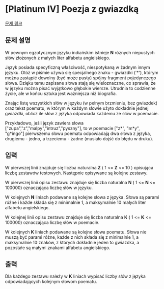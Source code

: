 # [Platinum IV] Poezja z gwiazdką

[문제 링크](https://www.acmicpc.net/problem/8789) 

## 문제 설명

<p>W pewnym egzotycznym języku indiańskim istnieje <strong>N</strong> różnych niepustych słów złożonych z małych liter alfabetu angielskiego. </p>

<p>Język posiada specyficzną właściwość, niespotykaną w żadnym innym języku. Otóż w piśmie używa się specjalnego znaku - gwiazdki ('*'), którym można zastąpić dowolny (być może pusty) spójny fragment pojedynczego słowa. Dzięku temu zapisane słowa stają się wieloznaczne, co sprawia, że w języku można pisać wyjątkowo głębokie wiersze. Utrudnia to codzienne życie, ale w końcu sztuka jest ważniejsza niż biografia.</p>

<p>Znając listę wszystkich słów w języku (w pełnym brzmieniu, bez gwiazdek) oraz tekst poematu, w którym w każdym słowie użyto dokładnie jednej gwiazdki, oblicz ile słów z języka odpowiada każdemu ze słów w poemacie. </p>

<p>Przykładowo, jeśli język zawiera słowa ["zupa","z","malpy","intruz","pyszny"], to w poemacie ["z*", "m*y", "g*ingo"] pierwszemu słowu poematu odpowiadają dwa słowa z języka, drugiemu - jedno, a trzeciemu - żadne (musiało dojść do błędu w druku).</p>

## 입력 

 <p>W pierwszej linii znajduje się liczba naturalna <strong>Z</strong> ( 1 <= <strong>Z</strong> <= 10 ) opisująca liczbę zestawów testowych. Następnie opisywane są kolejne zestawy.</p>

<p>W pierwszej linii opisu zestawu znajduje się liczba naturalna <strong>N</strong> ( 1 <= <strong>N </strong><= 100000) oznaczająca liczbę słów w języku.</p>

<p>W kolejnych <strong>N</strong> liniach podawane są kolejne słowa z języka. Słowa są parami różne i każde składa się z minimalnie 1, a maksymalnie 10 małych liter alfabetu angielskiego.</p>

<p>W kolejnej linii opisu zestawu znajduje się liczba naturalna <strong>K</strong> ( 1 <= <strong>K</strong> <= 100000) oznaczająca liczbę słów w poemacie.</p>

<p>W kolejnych <strong>K</strong> liniach podawane są kolejne słowa poematu. Słowa nie muszą być parami różne, każde z nich składa się z minimalnie 1, a maksymalnie 10 znaków, z których dokładnie jeden to gwiazdka, a pozostałe są małymi znakami alfabetu angielskiego.</p>

## 출력 

 <p>Dla każdego zestawu należy w <strong>K</strong> liniach wypisać liczby słów z języka odpowiadających kolejnym słowom poematu.</p>

